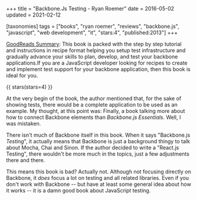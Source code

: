+++
title = "Backbone.Js Testing - Ryan Roemer"
date = 2016-05-02
updated = 2021-02-12

[taxonomies]
tags = ["books", "ryan roemer", "reviews", "backbone.js", "javascript", 
"web development", "it", "stars:4", "published:2013"]
+++

[GoodReads Summary](https://www.goodreads.com/book/show/18902858-backbone-js-testing):
This book is packed with the step by step tutorial and instructions in recipe
format helping you setup test infrastructure and gradually advance your skills
to plan, develop, and test your backbone applications.If you are a JavaScript
developer looking for recipes to create and implement test support for your
backbone application, then this book is ideal for you.

<!-- more -->

{{ stars(stars=4) }}

At the very begin of the book, the author mentioned that, for the sake of
showing tests, there would be a complete application to be used as an example.
My thought, at this point was: Finally, a book talking more about how to
connect Backbone elements than _Backbone.js Essentials_. Well, I was mistaken.

There isn't much of Backbone itself in this book. When it says "Backbone.js
*Testing*", it actually means that Backbone is just a background thingy to
talk about Mocha, Chai and Sinon. If the author decided to write a "React.js
Testing", there wouldn't be more much in the topics, just a few adjustments
there and there.

This means this book is bad? Actually not. Although not focusing directly on
Backbone, it *does* focus a lot on testing and all related libraries. Even if
you don't work with Backbone -- but have at least some general idea about how
it works -- it is a damn good book about JavaScript testing.
